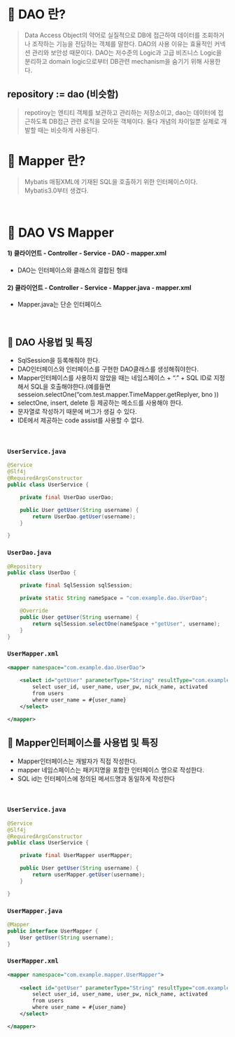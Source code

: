 # 📢 DAO 란?
> Data Access Object의 약어로 실질적으로 DB에 접근하여 데이터를 조회하거나 조작하는 기능을 전담하는 객체를 말한다. DAO의 사용 이유는 효율적인 커넥션 관리와 보안성 때문이다. DAO는 저수준의 Logic과 고급 비즈니스 Logic을 분리하고 domain logic으로부터 DB관련 mechanism을 숨기기 위해 사용한다.

##  repository := dao (비슷함)
>repotiroy는 엔티티 객체를 보관하고 관리하는 저장소이고, dao는 데이터에 접근하도록 DB접근 관련 로직을 모아둔 객체이다. 둘다 개념의 차이일뿐 실제로 개발할 때는 비슷하게 사용된다.


# 📢 Mapper 란?
> Mybatis 매핑XML에 기재된 SQL을 호출하기 위한 인터페이스이다. Mybatis3.0부터 생겼다.


<br>

# 📢 DAO VS Mapper
#### 1) 클라이언트 - Controller - Service - DAO - mapper.xml

- DAO는 인터페이스와 클래스의 결합된 형태
#### 2) 클라이언트 - Controller - Service - Mapper.java - mapper.xml

- Mapper.java는 단순 인터페이스

<br>

##  **📒 DAO 사용법 및 특징**
- SqlSession을 등록해줘야 한다.
- DAO인터페이스와 인터페이스를 구현한 DAO클래스를 생성해줘야한다.
- Mapper인터페이스를 사용하지 않았을 때는 네임스페이스 + “.” + SQL ID로 지정해서 SQL을 호출해야한다.(예를들면 sesseion.selectOne(“com.test.mapper.TimeMapper.getReplyer, bno ))
- selectOne, insert, delete 등 제공하는 메소드를 사용해야 한다.
- 문자열로 작성하기 때문에 버그가 생길 수 있다.
- IDE에서 제공하는 code assist를 사용할 수 없다.

<br>

### `UserService.java`
```java
@Service
@Slf4j
@RequiredArgsConstructor
public class UserService {

    private final UserDao userDao;

    public User getUser(String username) {
        return UserDao.getUser(username);
    }

}
```

### `UserDao.java`
```java
@Repository
public class UserDao {

    private final SqlSession sqlSession;

    private static String nameSpace = "com.example.dao.UserDao";

    @Override
    public User getUser(String username) {
        return sqlSession.selectOne(nameSpace +"getUser", username);
    }
}

```
### `UserMapper.xml`
```xml
<mapper namespace="com.example.dao.UserDao">
    
    <select id="getUser" parameterType="String" resultType="com.example.entity.User">
        select user_id, user_name, user_pw, nick_name, activated
        from users
        where user_name = #{user_name}
    </select>

</mapper>
``` 




##  **📒 Mapper인터페이스를 사용법 및 특징**
- Mapper인터페이스는 개발자가 직접 작성한다.
- mapper 네임스페이스는 패키지명을 포함한 인터페이스 명으로 작성한다.
- SQL id는 인터페이스에 정의된 메서드명과 동일하게 작성한다

<br>

### `UserService.java`
```java
@Service
@Slf4j
@RequiredArgsConstructor
public class UserService {

    private final UserMapper userMapper;

    public User getUser(String username) {
        return userMapper.getUser(username);
    }

}
``` 

### `UserMapper.java`
```java
@Mapper
public interface UserMapper {
    User getUser(String username);
}
``` 

### `UserMapper.xml`
```xml
<mapper namespace="com.example.mapper.UserMapper">
    
    <select id="getUser" parameterType="String" resultType="com.example.entity.User">
        select user_id, user_name, user_pw, nick_name, activated
        from users
        where user_name = #{user_name}
    </select>

</mapper>
``` 

